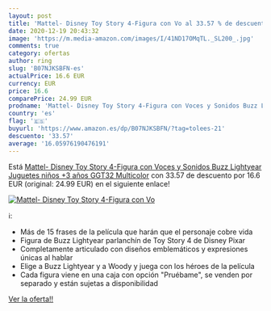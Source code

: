 ```yaml
---
layout: post
title: 'Mattel- Disney Toy Story 4-Figura con Vo al 33.57 % de descuento'
date: 2020-12-19 20:43:32
image: 'https://m.media-amazon.com/images/I/41ND17OMqTL._SL200_.jpg'
comments: true
category: ofertas
author: ring
slug: 'B07NJKSBFN-es'
actualPrice: 16.6 EUR
currency: EUR
price: 16.6
comparePrice: 24.99 EUR
prodname: 'Mattel- Disney Toy Story 4-Figura con Voces y Sonidos Buzz Lightyear  Juguetes niños +3 años GGT32  Multicolor'
country: 'es'
flag: '🇪🇸'
buyurl: 'https://www.amazon.es/dp/B07NJKSBFN/?tag=tolees-21'
descuento: '33.57'
average: '16.05976190476191'
---
```


Está [Mattel- Disney Toy Story 4-Figura con Voces y Sonidos Buzz Lightyear  Juguetes niños +3 años GGT32  Multicolor](https://www.amazon.es/dp/B07NJKSBFN/?tag=tolees-21) con 33.57 de descuento por 16.6 EUR (original: 24.99 EUR) en el siguiente enlace!

[![Mattel- Disney Toy Story 4-Figura con Vo](https://m.media-amazon.com/images/I/41ND17OMqTL._SL200_.jpg)](https://www.amazon.es/dp/B07NJKSBFN/?tag=tolees-21)

ℹ️:

- Más de 15 frases de la película que harán que el personaje cobre vida
- Figura de Buzz Lightyear parlanchín de Toy Story 4 de Disney Pixar
- Completamente articulado con diseños emblemáticos y expresiones únicas al hablar
- Elige a Buzz Lightyear y a Woody y juega con los héroes de la película
- Cada figura viene en una caja con opción "Pruébame", se venden por separado y están sujetas a disponibilidad

[Ver la oferta!!](https://www.amazon.es/dp/B07NJKSBFN/?tag=tolees-21)
